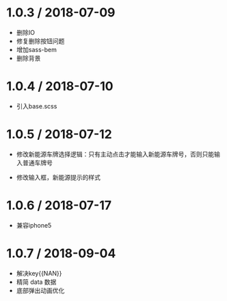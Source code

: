 1.0.3 / 2018-07-09
==================
 * 删除IO
 * 修复删除按钮问题
 * 增加sass-bem
 * 删除背景

 1.0.4 / 2018-07-10
==================
 * 引入base.scss

 1.0.5 / 2018-07-12
==================
 * 修改新能源车牌选择逻辑：只有主动点击才能输入新能源车牌号，否则只能输入普通车牌号

 * 修改输入框，新能源提示的样式

  1.0.6 / 2018-07-17
==================
 * 兼容iphone5

  1.0.7 / 2018-09-04
==================
 * 解决key{{NAN}}
 * 精简 data 数据
 * 底部弹出动画优化
